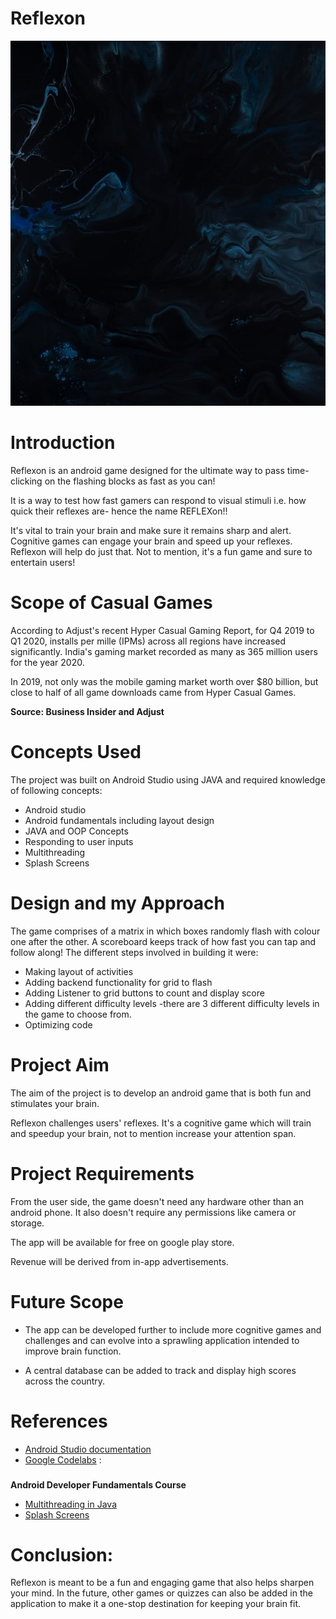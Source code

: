 # Reflexon

![image](app/src/main/res/drawable/bg4.jpg)


# Introduction

Reflexon is an android game designed for the ultimate way to pass time- clicking on the flashing blocks as fast as you can!

It is a way to test how fast gamers can respond to visual stimuli i.e. how quick their reflexes are- hence the name REFLEXon!!

It&#39;s vital to train your brain and make sure it remains sharp and alert. Cognitive games can engage your brain and speed up your reflexes. Reflexon will help do just that. Not to mention, it&#39;s a fun game and sure to entertain users!

# Scope of Casual Games

According to Adjust&#39;s recent Hyper Casual Gaming Report, for Q4 2019 to Q1 2020, installs per mille (IPMs) across all regions have increased significantly. India&#39;s gaming market recorded as many as 365 million users for the year 2020.

In 2019, not only was the mobile gaming market worth over $80 billion, but close to half of all game downloads came from Hyper Casual Games.

**Source: Business Insider and Adjust**

# Concepts Used

The project was built on Android Studio using JAVA and required knowledge of following concepts:

- Android studio
- Android fundamentals including layout design
- JAVA and OOP Concepts
- Responding to user inputs
- Multithreading
- Splash Screens

# Design and my Approach

The game comprises of a matrix in which boxes randomly flash with colour one after the other. A scoreboard keeps track of how fast you can tap and follow along! The different steps involved in building it were:

- Making layout of activities
- Adding backend functionality for grid to flash
- Adding Listener to grid buttons to count and display score
- Adding different difficulty levels -there are 3 different difficulty levels in the game to choose from.
- Optimizing code


# Project Aim

The aim of the project is to develop an android game that is both fun and stimulates your brain.

Reflexon challenges users&#39; reflexes. It&#39;s a cognitive game which will train and speedup your brain, not to mention increase your attention span.

# Project Requirements

From the user side, the game doesn&#39;t need any hardware other than an android phone. It also doesn&#39;t require any permissions like camera or storage.

The app will be available for free on google play store.

Revenue will be derived from in-app advertisements.

# Future Scope

- The app can be developed further to include more cognitive games and challenges and can evolve into a sprawling application intended to improve brain function.

- A central database can be added to track and display high scores across the country.

# References

- [Android Studio documentation](https://developer.android.com/docs)
- [Google Codelabs](https://developer.android.com/courses/fundamentals-training/overview-v2) :
###
**Android Developer Fundamentals Course**
- [Multithreading in Java](https://www.geeksforgeeks.org/multithreading-in-java/)
- [Splash Screens](https://www.geeksforgeeks.org/android-creating-a-splash-screen/#:%7E:text=It%20is%20a%20constant%20screen,before%20the%20app%20loads%20completely.)

# Conclusion:

Reflexon is meant to be a fun and engaging game that also helps sharpen your mind. In the future, other games or quizzes can also be added in the application to make it a one-stop destination for keeping your brain fit.
